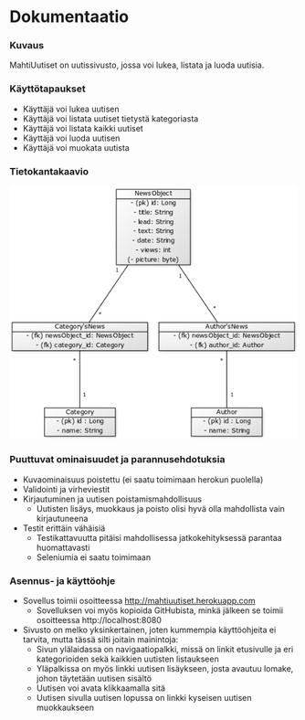 # Dokumentaatio

### Kuvaus
MahtiUutiset on uutissivusto, jossa voi lukea, listata ja luoda uutisia. 

### Käyttötapaukset

* Käyttäjä voi lukea uutisen
* Käyttäjä voi listata uutiset tietystä kategoriasta
* Käyttäjä voi listata kaikki uutiset
* Käyttäjä voi luoda uutisen
* Käyttäjä voi muokata uutista

### Tietokantakaavio
![Alt text](/Dokumentaatio/tietokantakaavio.png)

### Puuttuvat ominaisuudet ja parannusehdotuksia 
* Kuvaominaisuus poistettu (ei saatu toimimaan herokun puolella)
* Validointi ja virheviestit
* Kirjautuminen ja uutisen poistamismahdollisuus
  * Uutisten lisäys, muokkaus ja poisto olisi hyvä olla mahdollista vain kirjautuneena
* Testit erittäin vähäisiä
  * Testikattavuutta pitäisi mahdollisessa jatkokehityksessä parantaa huomattavasti
  * Seleniumia ei saatu toimimaan

### Asennus- ja käyttöohje
* Sovellus toimii osoitteessa http://mahtiuutiset.herokuapp.com
  * Sovelluksen voi myös kopioida GitHubista, minkä jälkeen se toimii osoitteessa http://localhost:8080
* Sivusto on melko yksinkertainen, joten kummempia käyttöohjeita ei tarvita, mutta tässä silti joitain mainintoja:
  * Sivun ylälaidassa on navigaatiopalkki, missä on linkit etusivulle ja eri kategorioiden sekä kaikkien uutisten listaukseen
  * Yläpalkissa on myös linkki uutisen lisäykseen, josta avautuu lomake, johon täytetään uutisen sisältö
  * Uutisen voi avata klikkaamalla sitä
  * Uutisen sivulla uutisen lopussa on linkki kyseisen uutisen muokkaukseen
